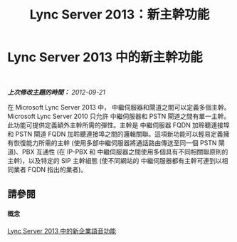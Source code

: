 ﻿---
title: Lync Server 2013：新主幹功能
TOCTitle: 新主幹功能
ms:assetid: 9b398bc8-2760-4218-b1a4-89b9694b1171
ms:mtpsurl: https://technet.microsoft.com/zh-tw/library/JJ688152(v=OCS.15)
ms:contentKeyID: 49890228
ms.date: 08/10/2015
mtps_version: v=OCS.15
ms.translationtype: HT
---

# Lync Server 2013 中的新主幹功能

 

_**上次修改主題的時間：** 2012-09-21_

在 Microsoft Lync Server 2013 中， 中繼伺服器和閘道之間可以定義多個主幹。 Microsoft Lync Server 2010 只允許 中繼伺服器和 PSTN 閘道之間有單一主幹。此功能可提供定義額外主幹所需的彈性。主幹是 中繼伺服器 FQDN 加聆聽連接埠和 PSTN 閘道 FQDN 加聆聽連接埠之間的邏輯關聯。這項新功能可以輕易定義擁有恢復能力所需的主幹 (使用多部中繼伺服器將通話路由傳送至同一個 PSTN 閘道)、PBX 互通性 (在 IP-PBX 和 中繼伺服器之間使用多個具有不同相關聯原則的主幹)，以及特定的 SIP 主幹組態 (使不同網站的 中繼伺服器都有主幹可連到以相同業者 FQDN 指出的業者)。

## 請參閱

#### 概念

[Lync Server 2013 中的新企業語音功能](lync-server-2013-new-enterprise-voice-features.md)

